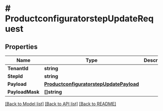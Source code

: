 # # ProductconfiguratorstepUpdateRequest


## Properties 


Name | Type | Description | Notes
------------ | ------------- | ------------- | -------------
**TenantId**| **string** |   | [optional]
**StepId**| **string** |   | [optional]
**Payload**| [**ProductconfiguratorstepUpdatePayload**](ProductconfiguratorstepUpdatePayload.md) |   | [optional]
**PayloadMask**| **[]string** |   | [optional]


[[Back to Model list]](../../README.md#models) [[Back to API list]](../../README.md#endpoints) [[Back to README]](../../README.md)

